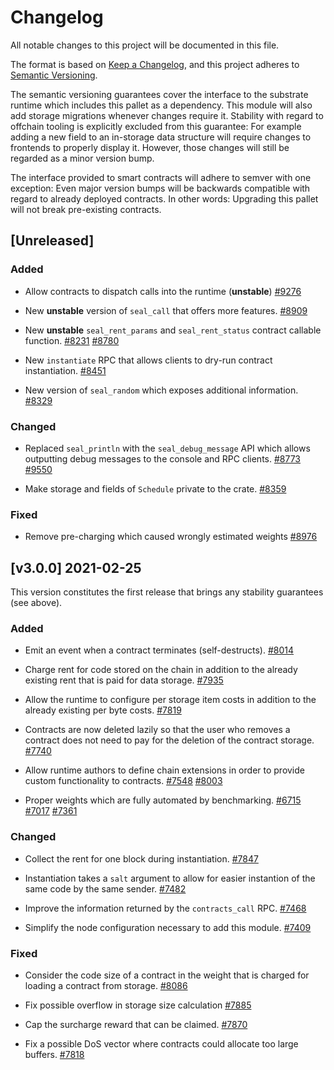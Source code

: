 # Changelog

All notable changes to this project will be documented in this file.

The format is based on [Keep a Changelog](https://keepachangelog.com/en/1.0.0/),
and this project adheres to [Semantic Versioning](https://semver.org/spec/v2.0.0.html).

The semantic versioning guarantees cover the interface to the substrate runtime which
includes this pallet as a dependency. This module will also add storage migrations whenever
changes require it. Stability with regard to offchain tooling is explicitly excluded from
this guarantee: For example adding a new field to an in-storage data structure will require
changes to frontends to properly display it. However, those changes will still be regarded
as a minor version bump.

The interface provided to smart contracts will adhere to semver with one exception: Even
major version bumps will be backwards compatible with regard to already deployed contracts.
In other words: Upgrading this pallet will not break pre-existing contracts.

## [Unreleased]

### Added

- Allow contracts to dispatch calls into the runtime (**unstable**)
[#9276](https://github.com/axiatech/substrate/pull/9276)

- New **unstable** version of `seal_call` that offers more features.
[#8909](https://github.com/axiatech/substrate/pull/8909)

- New **unstable** `seal_rent_params` and `seal_rent_status` contract callable function.
[#8231](https://github.com/axiatech/substrate/pull/8231)
[#8780](https://github.com/axiatech/substrate/pull/8780)

- New `instantiate` RPC that allows clients to dry-run contract instantiation.
[#8451](https://github.com/axiatech/substrate/pull/8451)

- New version of `seal_random` which exposes additional information.
[#8329](https://github.com/axiatech/substrate/pull/8329)

### Changed

- Replaced `seal_println` with the `seal_debug_message` API which allows outputting debug
messages to the console and RPC clients.
[#8773](https://github.com/axiatech/substrate/pull/8773)
[#9550](https://github.com/axiatech/substrate/pull/9550)

- Make storage and fields of `Schedule` private to the crate.
[#8359](https://github.com/axiatech/substrate/pull/8359)

### Fixed

- Remove pre-charging which caused wrongly estimated weights
[#8976](https://github.com/axiatech/substrate/pull/8976)

## [v3.0.0] 2021-02-25

This version constitutes the first release that brings any stability guarantees (see above).

### Added

- Emit an event when a contract terminates (self-destructs).
[#8014](https://github.com/axiatech/substrate/pull/8014)

- Charge rent for code stored on the chain in addition to the already existing
rent that is paid for data storage.
[#7935](https://github.com/axiatech/substrate/pull/7935)

- Allow the runtime to configure per storage item costs in addition
to the already existing per byte costs.
[#7819](https://github.com/axiatech/substrate/pull/7819)

- Contracts are now deleted lazily so that the user who removes a contract
does not need to pay for the deletion of the contract storage.
[#7740](https://github.com/axiatech/substrate/pull/7740)

- Allow runtime authors to define chain extensions in order to provide custom
functionality to contracts.
[#7548](https://github.com/axiatech/substrate/pull/7548)
[#8003](https://github.com/axiatech/substrate/pull/8003)

- Proper weights which are fully automated by benchmarking.
[#6715](https://github.com/axiatech/substrate/pull/6715)
[#7017](https://github.com/axiatech/substrate/pull/7017)
[#7361](https://github.com/axiatech/substrate/pull/7361)

### Changed

- Collect the rent for one block during instantiation.
[#7847](https://github.com/axiatech/substrate/pull/7847)

- Instantiation takes a `salt` argument to allow for easier instantion of the
same code by the same sender.
[#7482](https://github.com/axiatech/substrate/pull/7482)

- Improve the information returned by the `contracts_call` RPC.
[#7468](https://github.com/axiatech/substrate/pull/7468)

- Simplify the node configuration necessary to add this module.
[#7409](https://github.com/axiatech/substrate/pull/7409)

### Fixed

- Consider the code size of a contract in the weight that is charged for
loading a contract from storage.
[#8086](https://github.com/axiatech/substrate/pull/8086)

- Fix possible overflow in storage size calculation
[#7885](https://github.com/axiatech/substrate/pull/7885)

- Cap the surcharge reward that can be claimed.
[#7870](https://github.com/axiatech/substrate/pull/7870)

- Fix a possible DoS vector where contracts could allocate too large buffers.
[#7818](https://github.com/axiatech/substrate/pull/7818)
